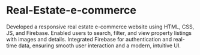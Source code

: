# Real-Estate-e-commerce
Developed a responsive real estate e-commerce website using HTML, CSS, JS, and Firebase. Enabled users to search, filter, and view property listings with images and details. Integrated Firebase for authentication and real-time data, ensuring smooth user interaction and a modern, intuitive UI.
